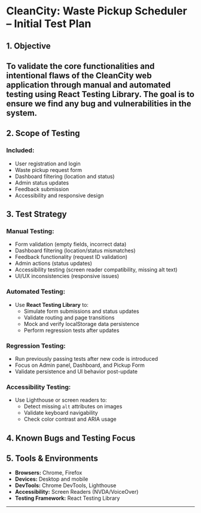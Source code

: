 # CleanCity: Waste Pickup Scheduler – Initial Test Plan

## 1. Objective
To validate the core functionalities and intentional flaws of the CleanCity web application through manual and automated testing using React Testing Library. The goal is to ensure we find any bug and vulnerabilities in the system.
---

## 2. Scope of Testing

### Included:
- User registration and login
- Waste pickup request form
- Dashboard filtering (location and status)
- Admin status updates
- Feedback submission
- Accessibility and responsive design


## 3. Test Strategy

### Manual Testing:
- Form validation (empty fields, incorrect data)
- Dashboard filtering (location/status mismatches)
- Feedback functionality (request ID validation)
- Admin actions (status updates)
- Accessibility testing (screen reader compatibility, missing alt text)
- UI/UX inconsistencies (responsive issues)

### Automated Testing:
- Use **React Testing Library** to:
  - Simulate form submissions and status updates
  - Validate routing and page transitions
  - Mock and verify localStorage data persistence
  - Perform regression tests after updates

### Regression Testing:
- Run previously passing tests after new code is introduced
- Focus on Admin panel, Dashboard, and Pickup Form
- Validate persistence and UI behavior post-update

### Accessibility Testing:
- Use Lighthouse or screen readers to:
  - Detect missing `alt` attributes on images
  - Validate keyboard navigability
  - Check color contrast and ARIA usage

## 4. Known Bugs and Testing Focus

## 5. Tools & Environments

- **Browsers:** Chrome, Firefox
- **Devices:** Desktop and mobile
- **DevTools:** Chrome DevTools, Lighthouse
- **Accessibility:** Screen Readers (NVDA/VoiceOver)
- **Testing Framework:** React Testing Library

---
